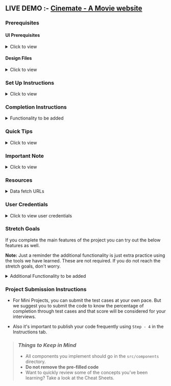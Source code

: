 ## LIVE DEMO :- <a href="https://cinemate-movie-app.netlify.app/">Cinemate - A Movie website</a>
### Prerequisites

#### UI Prerequisites

<details>
<summary>Click to view</summary>

- What is Figma?
  - Figma is a vector graphics editor and prototyping tool which is primarily web-based. You can check more info on the <a href="https://www.figma.com/" target="_blank">Website</a>.
- Create a Free account in Figma
  - Kindly follow the instructions as shown in <a href="https://www.youtube.com/watch?v=hrHL2VLMl7g&t=37s" target="_blank">this</a> video to create a Free Figma account. Watch the video upto **00:50**.
- How to Check CSS in Figma?
  - Kindly follow the instructions as shown in <a href="https://www.youtube.com/watch?v=B242nuM3y2s" target="_blank">this</a> video to check CSS in the Figma screen. Watch the video upto **02:45**.
- Export Images in Figma screen

  - Kindly follow the instructions as shown in <a href="https://www.youtube.com/watch?v=NpzL1MONwaw" target="_blank">this</a> video to export images from the Figma screen.
  - Click on the Export button to get Export options as shown in the below image.

  <div style="text-align:center;margin:10px 0px 0px 45px;width:200px;">
    <img src="https://assets.ccbp.in/frontend/react-js/figma-export-option.png" />
  </div>

- Upload your exported images from Figma to Cloudinary and get image URLs from Cloudinary. Refer <a href="https://learning.ccbp.in/projects/course?c_id=fe4c935d-3ad5-4bb8-a1a5-9b045ae70010&s_id=2f72d6fe-09a7-4c0a-b0db-196740c853a0&t_id=6535e48d-fb4e-45c4-9654-3da423c79e26" target="_blank">this</a> session for better understanding.

</details>

#### Design Files

<details>
<summary>Click to view</summary>

- You can check the **Design Files** for different devices <a href="https://www.figma.com/file/tPdVlj0p5PESmymNkHYVgk/Movies_App?node-id=0%3A1" target="_blank">here</a>.

</details>

### Set Up Instructions

<details>
<summary>Click to view</summary>

- Download dependencies by running `npm install`
- Start up the app using `npm start`
</details>

### Completion Instructions

<details>
<summary>Functionality to be added</summary>
<br/>
The app must have the following functionalities

- **Login Route**

  - When an invalid username and password are provided and the **Login** button is clicked, then the respective error message received from the response should be displayed
  - When a valid username and password are provided and the **Login** button is clicked, then the page should be navigated to the Home Route
  - When an _unauthenticated_ user tries to access the Home Route, Popular Route, Search Route, Account Route and Movie Item Details Route, then the page should be navigated to Login Route
  - When an _authenticated_ user tries to access the Home Route, Popular Route, Search Route, Account Route and Movie Item Details Route, then the page should be navigated to the respective route
  - When an _authenticated_ user tries to access the Login Route, then the page should be navigated to the Home Route

- **Home Route**

  - When an authenticated user opens the Home Route,

    - An HTTP Get request should be made to **Trending Now Movies API URL**, **Originals API URL** with `jwt_token` in the Cookies

      - **_Loader_** should be displayed while fetching the each data
      - After the data is successfully fetched from both the API's
        - A **random** movie title and movie poster with its details should be displayed from the **Originals Response**
        - Display the list of movies received from the Trending Now Movies Response
        - Display the list of movies received from the Originals Response
      - If any of the HTTP GET request made is unsuccessful, then the failure view given in the **Figma** screens should be displayed respectively
        - When the **Try Again** button is clicked, then the respective HTTP GET request should be made

    - When a **Movie** item is clicked, then the page should be navigated to the Movie Item Details Route

  - **Header**  

    - When the **Movies** logo in the header is clicked, then the page should be navigated to the Home Route
    - When the **Home** link in the Header is clicked, then the page should be navigated to the Home Route
    - When the **Popular** link in the header is clicked, then the page should be navigated to the Popular Route
    - When the **Search** icon in the header is clicked, then the page should be navigated to the Search Route
    - When the **Profile** logo in the header is clicked, then the page should be navigated to the Account Route

- **Popular Route**

  - When an authenticated user opens the Popular Route

    - An HTTP GET request should be made to **Popular Movies API URL** with `jwt_token` in the Cookies

      - **_Loader_** should be displayed while fetching the data
      - After the data is fetched successfully, the response received should be displayed
      - If the HTTP GET request made is unsuccessful, then the failure view given in the **Figma** screens should be displayed
        - When the **Try Again** button is clicked, an HTTP GET request should be made to **Popular Movies API URL**

    - When a **Movie** item is clicked, then the page should be navigated to the Movie Item Details Route
    - All the header functionalities mentioned in the Home Route should work in this route accordingly

- **Movie Item details Route**

  - When an authenticated user opens the Movie Item Details Route

    - An HTTP GET request should be made to **Movie Item Details API URL** with `jwt_token` in the Cookies

      - **_Loader_** should be displayed while fetching the data
      - After the data is fetched successfully,
        - Movie item details received from the response should be displayed
        - Display the list of similar movies received from the response
      - If the HTTP GET request made is unsuccessful, then the failure view given in the **Figma** screens should be displayed
        - When the **Try Again** button is clicked, an HTTP GET request should be made to **Movie Item Details API URL**

    - All the header functionalities mentioned in the Home Route should work in this route accordingly


- **Search Route**

  - When an authenticated user opens the Search Route

    - When a value is provided in the search input and the button with the search icon is clicked

      - Make an HTTP GET request to the **Search Movies API URL**  with `jwt_token` in the Cookies and query parameter `search` with value as the text provided in the search input
      - **_Loader_** should be displayed while fetching the data
      - After the data is fetched successfully, display the list of movies received from the response
      - If the HTTP GET request made is unsuccessful, then the failure view given in the **Figma** screens should be displayed
        - When the **Try Again** button is clicked, an HTTP GET request should be made to **Search Movies API URL**
      - When the HTTP GET request made to the **Search Movies API URL** returns an empty list for movies then **Search no results** view should be displayed

    - When a **Movie** item is clicked, then the page should be navigated to the Movie Item Details Route
    - All the header functionalities mentioned in the Home Route should work in this route accordingly

- **Account Route**

  - When an authenticated user opens the Account Route

    - The username which was provided in the login, should be displayed
    - The password which was provided in the login, should be displayed in masked
    - When the **Logout** button is clicked, then the page should be navigated to the Login Route

  - All the header functionalities mentioned in the Home Route should work in this route accordingly


- **Not Found Route**

  - When a random path is provided as the URL, then the page should navigate to the Not Found Route

- Users should be able to view the website responsively in mobile view, tablet view as well

</details>

### Quick Tips

<details>
<summary>Click to view</summary>

- Third party packages to be used to achieve the design or functionality

  - React Slick

    - React Slick <a href="https://react-slick.neostack.com/docs/get-started" target="_blank">Documentation</a>
    - React Slick implementation <a href="https://codesandbox.io/s/react-slick-demo-iz90x?file=/src/components/ReactSlick/index.js" target="_blank">CodeSandbox</a>
    - Update the CSS accordingly to style the React Slider and arrow buttons, you can check the <a href="https://codesandbox.io/s/react-slick-demo-iz90x?file=/src/components/ReactSlick/index.css" target="_blank">CodeSandbox</a>
    - Add the below CDN links in your `public > index.html` file for CSS and Font, you can check the <a href="https://codesandbox.io/s/react-slick-demo-iz90x?file=/public/index.html" target="_blank">CodeSandbox</a> for adding below lines

    ```jsx
    <link rel="stylesheet" type="text/css" charset="UTF-8" href="https://cdnjs.cloudflare.com/ajax/libs/slick-carousel/1.6.0/slick.min.css" />
    <link rel="stylesheet" type="text/css" href="https://cdnjs.cloudflare.com/ajax/libs/slick-carousel/1.6.0/slick-theme.min.css" />
    ```

  - Use date-fns format function to format the date. Refer to the documentation <a href="https://date-fns.org/v2.27.0/docs/format" target="_blank">Link</a> for the usage of format function.

</details>

### Important Note

<details>
<summary>Click to view</summary>

<br/>

**The following instructions are required for the tests to pass**

- **Note:**

  - Don't use any third-party packages other than packages mentioned in the **Quick Tips**
  - Use media queries for responsiveness. Instead of rendering the same elements twice for responsiveness.
  - For Mini Projects, You have to use normal HTML elements to style the React Components. Usage of `styled-components` (CSS in JS) to style React components are not supported in Mini Projects. Test cases won't be passed, If you use styled components.
  - Refer to the below Example for the usage of `testid` in the HTML elements.

    - Example: `<div testid="movieItem" className="movie-item"/>`.

- **Routes**

  - Render `Login` Route component when the path in URL matches `/login`
  - Render `Home` Route component when the path in URL matches `/`
  - Render `Popular` Route component when the path in URL matches `/popular`
  - Render `Movie Item Details` Route component when the path in URL matches `/movies/:id`
  - Render `Search` Route component when the path in URL matches `/search`
  - Render `Account` Route component when the path in URL matches `/account`

- Wrap the `Loader` component with an HTML container element and add the `testid` attribute value as **loader** to it

  ```jsx
  <div className="loader-container" testid="loader">
    <Loader type="TailSpin" color="#D81F26" height={50} width={50} />
  </div>
  ```

- **Login Route**

  - The Movies App Logo image should consist of alt attribute value as `login website logo`
  - The Cookies should be set by using the key name `jwt_token`

- **Home Route**

  - The movie images in the Home Route should have the alt attribute as the value of the key `title` from each object in Trending Now Movies Response, Originals Response

- **Movie Item Details Route**

  - The movie images in the Movie Item Details Route should have the alt as the value of the key `title` from each object in similarMoviesResponse
  - The `runtime` key value received from the movie Item Details response, should be converted from minutes to hours and minutes and displayed in Movie Item Details Route
  - The censor rating of the movie in the Movie Item Details Route should be displayed as **A** if the `adult` key value received from the movie Item Details response is true. Otherwise, it should be displayed as U/A

- **Search Route**

  - When the search results return an empty list, then the No Movies image should consist of alt attribute value as `no movies`
  - When the search results return an empty list, then the text content as `Your search for {searchValue} did not find any matches.` should be displayed where searchValue is the value provided in Search Input
  - The HTML button element with search icon in the header should have the `testid` attribute value as **searchButton** to it

- **Not Found Route**

  - The Not Found image should consist of alt attribute value as `not found`

- **Header**

  - The Movies App Logo image in Header should consist of alt attribute value as `website logo`
  - The Profile image in the Header should consist of alt attribute value as `profile`
  - The Failure View image should consist of alt attribute value as `failure view`
  - `HiOutlineSearch` icon from react-icons should be used for the **Search Icon** button in Header
  - The HTML button element with search icon in the header should have the `testid` attribute value as **searchButton** to it

- **Footer**

  - `FaGoogle` icon from react-icons should be used for the **Google Icon** button in Footer
  - `FaTwitter` icon from react-icons should be used for the **Twitter Icon** button in Footer
  - `FaInstagram` icon from react-icons should be used for the **Instagram Icon** button in Footer
  - `FaYoutube` icon from react-icons should be used for the **Youtube Icon** button in Footer

</details>

### Resources

<details>
<summary>Data fetch URLs</summary>

- **Note:** Use the below sample code snippet to make a POST request on Login using valid username and password.

  ```js
  const options = {
    method: 'POST',
    body: JSON.stringify(userDetails),
  }
  ```

**Login API**

#### API: `https://apis.ccbp.in/login`

#### Method: `POST`

#### Description:

Returns a response based on the credentials provided

#### Sample request object:

```json
{
  "username": "rahul",
  "password": "rahul@2021"
}
```

#### Sample Success Response

```json
{
  "jwt_token": "eyJhbGciOiJIUzI1NiIsInR5cCI6IkpXVCJ9.eyJ1c2VybmFtZSI6InJhaHVsIiwicm9sZSI6IlBSSU1FX1VTRVIiLCJpYXQiOjE2MTk2Mjg2MTN9. nZDlFsnSWArLKKeF0QbmdVfLgzUbx1BGJsqa2kc_21Y"
}
```

#### Sample Failure Response

```json
{
  "status_code": 404,
  "error_msg": "Username is not found"
}
```

**Trending Now Movies API**

#### API: `https://apis.ccbp.in/movies-app/trending-movies`

#### Method: `GET`

#### Description:

Returns a response containing the list of all movies

#### Sample Response

```json
{
  "results": [
    {
      "backdrop_path": "https://assets.ccbp.in/frontend/react-js/movies-app/no-time-to-die-movie-background-v0.png",
      "id": "92c2cde7-d740-443d-8929-010b46cb0305",
      "overview": "Bond has left active service and is enjoying a tranquil life in Jamaica. His peace is short-lived when his old friend Felix Leiter from the CIA turns up asking for help. The mission to rescue a kidnapped scientist turns out to be far more treacherous than expected, leading Bond onto the trail of a mysterious villain armed with dangerous new technology.",
      "poster_path": "https://assets.ccbp.in/frontend/react-js/movies-app/no-time-to-die-movie-poster.png",
      "title": "No Time to Die"
    },
    ...
  ],
  "total": 10
}
```

**Top Rated Movies API**

#### API: `https://apis.ccbp.in/movies-app/top-rated-movies`

#### Method: `GET`

#### Description:

Returns a response containing the list of all movies

#### Sample Response

```json
{
  "results": [
    {
      "backdrop_path": "https://assets.ccbp.in/frontend/react-js/movies-app/ghostbusters-afterlife-british-movie-background-v0.png",
      "id": "ef6b65e0-3fbf-4ad7-ae0e-25a478648e69",
      "overview": "Ghostbusters: Afterlife is a 2021 American supernatural comedy film directed by Jason Reitman, who co-wrote the screenplay with Gil Kenan.",
      "poster_path": "https://assets.ccbp.in/frontend/react-js/movies-app/ghostbusters-afterlife-british-movie-poster.png",
      "title": "Ghostbusters: Afterlife"
    },
    ...
  ],
  "total": 10
}
```

**Originals API**

#### API: `https://apis.ccbp.in/movies-app/originals`

#### Method: `GET`

#### Description:

Returns a response containing the list of all movies

#### Sample Response

```json
{
  "results": [
    {
      "backdrop_path": "https://assets.ccbp.in/frontend/react-js/movies-app/grindhouse-movie-background-v0.png",
      "id": "efb33428-5527-44d0-a713-1aeef4d56968",
      "overview": "Austin's hottest DJ, Jungle Julia, sets out into the night to unwind with her two friends Shanna and Arlene. Covertly tracking their moves is Stuntman Mike, a scarred rebel leering from behind the wheel of his muscle car, revving just feet away.",
      "poster_path": "https://assets.ccbp.in/frontend/react-js/movies-app/grindhouse-movie-poster.png",
      "title": "Death Proof"
    },
    ...
  ],
  "total": 10
}
```

**Popular Movies API**

#### API: `https://apis.ccbp.in/movies-app/popular-movies`

#### Method: `GET`

#### Description:

Returns a response containing the list of all movies

#### Sample Response

```json
{
  "results": [
    {
      "backdrop_path": "https://assets.ccbp.in/frontend/react-js/movies-app/venom-movie-background-v0.png",
      "id": "320dee56-fdb2-40cf-8df8-92b251bd781f",
      "overview": "Investigative journalist Eddie Brock attempts a comeback following a scandal, but accidentally becomes the host of Venom, a violent, super powerful alien symbiote.",
      "poster_path": "https://assets.ccbp.in/frontend/react-js/movies-app/venom-movie-poster.png",
      "title": "Venom"
    },
    ...
  ],
  "total": 10
}
```

**Movie Item Details API**

#### API: `https://apis.ccbp.in/movies-app/movies/{movieId}`

#### Example: `https://apis.ccbp.in/movies-app/movies/92c2cde7-d740-443d-8929-010b46cb0305`

#### Method: `GET`

#### Description:

Returns a response containing the details of the movie

#### Sample Response

```json
{
  "movie_details": {
    "adult": false,
    "backdrop_path": "https://assets.ccbp.in/frontend/react-js/movies-app/venom-let-there-be-carnage-movie-background-v0.png",
    "budget": "11 Crores",
    "genres": [
      {
        "id": "af2384dc-494b-48a7-a94d-91e6b279f20b",
        "name": "Science Fiction"
      },
      {
        "id": "16106068-2d4e-438f-8a9a-fa0b91e4246a",
        "name": "Action"
      },
      {
        "id": "0c29016b-ff7f-4d67-8f95-f8681bc7ff1c",
        "name": "Adventure"
      }
    ],
    "id": "51b4602f-b0f2-4c81-98e0-a2a409b13926",
    "overview": "Supervillains Harley Quinn, Bloodsport, Peacemaker and a collection of nutty cons at Belle Reve prison join the super-secret, super-shady Task Force X as they are dropped off at the remote, enemy-infused island of Corto Maltese.",
    "poster_path": "/rjkmN1dniUHVYAtwuV3Tji7FsDO.jpg",
    "release_date": "2021-09-30",
    "runtime": 97,
    "similar_movies": [
      {
        "backdrop_path": "https://assets.ccbp.in/frontend/react-js/movies-app/dune-movie-background-v0.png",
        "id": "c6ef2389-078a-4117-b2dd-1dee027e5e8e",
        "overview": "Paul Atreides, a brilliant and gifted young man born into a great destiny beyond his understanding, must travel to the most dangerous planet in the universe to ensure the future of his family and his people.",
        "poster_path": "https://assets.ccbp.in/frontend/react-js/movies-app/dune-movie-poster.png",
        "title": "Dune"
      },
      {
        "backdrop_path": "https://assets.ccbp.in/frontend/react-js/movies-app/no-time-to-die-movie-background-v0.png",
        "id": "92c2cde7-d740-443d-8929-010b46cb0305",
        "overview": "Bond has left active service and is enjoying a tranquil life in Jamaica. His peace is short-lived when his old friend Felix Leiter from the CIA turns up asking for help. The mission to rescue a kidnapped scientist turns out to be far more treacherous than expected, leading Bond onto the trail of a mysterious villain armed with dangerous new technology.",
        "poster_path": "https://assets.ccbp.in/frontend/react-js/movies-app/no-time-to-die-movie-poster.png",
        "title": "No Time to Die"
      },
      {
        "backdrop_path": "https://assets.ccbp.in/frontend/react-js/movies-app/shang-chi-and-the-legend-of-the-ten-rings-movie-background-v0.png",
        "id": "046084e1-a782-4086-b723-f98c5c57ebc0",
        "overview": "Shang-Chi must confront the past he thought he left behind when he is drawn into the web of the mysterious Ten Rings organization.",
        "poster_path": "https://assets.ccbp.in/frontend/react-js/movies-app/shang-chi-and-the-legend-of-the-ten-rings-movie-poster.png",
        "title": "Shang-Chi and the Legend of the Ten Rings"
      },
      {
        "backdrop_path": "https://assets.ccbp.in/frontend/react-js/movies-app/grindhouse-movie-background-v0.png",
        "id": "efb33428-5527-44d0-a713-1aeef4d56968",
        "overview": "Austin's hottest DJ, Jungle Julia, sets out into the night to unwind with her two friends Shanna and Arlene. Covertly tracking their moves is Stuntman Mike, a scarred rebel leering from behind the wheel of his muscle car, revving just feet away.",
        "poster_path": "https://assets.ccbp.in/frontend/react-js/movies-app/grindhouse-movie-poster.png",
        "title": "Death Proof"
      }
    ],
    "spoken_languages": [
      {
        "id": "4bc5f2cf-04d6-4064-bd0d-fc927fda507d",
        "english_name": "English"
      }
    ],
    "title": "Venom: Let There Be Carnage",
    "vote_average": 6.8,
    "vote_count": 1514
  }
}
```

**Search Movies API**

#### API: `https://apis.ccbp.in/movies-app/movies-search?search={searchText}`

#### Example: `https://apis.ccbp.in/movies-app/movies-search?search=Venom`

#### Method: `GET`

#### Description:

Returns a response containing the list of movies and their movie names should includes the given searchText

#### Sample Response

```json
{
  "results": [
    {
      "backdrop_path": "https://assets.ccbp.in/frontend/react-js/movies-app/venom-let-there-be-carnage-movie-background-v0.png",
      "id": "51b4602f-b0f2-4c81-98e0-a2a409b13926",
      "overview": "After finding a host body in investigative reporter Eddie Brock, the alien symbiote must face a new enemy, Carnage, the alter ego of serial killer Cletus Kasady.",
      "poster_path": "https://assets.ccbp.in/frontend/react-js/movies-app/venom-let-there-be-carnage-movie-poster.png",
      "title": "Venom: Let There Be Carnage"
    },
    ...
  ],
  "total": 10
}
```

</details>

### User Credentials

<details>
<summary>Click to view user credentials</summary>

<br/>

**You can use any one of the following credentials**

```text
  username: aakash
  password: sky@007
```

```text
  username: agastya
  password: myth#789
```

```text
  username: advika
  password: world@5
```

```text
  username: binita
  password: modest*6
```

```text
  username: chetan
  password: vigor$life
```

```text
  username: deepak
  password: lightstar@1
```

```text
  username: harshad
  password: joy@85
```

```text
  username: kapil
  password: moon$008
```

```text
 username: rahul
 password: rahul@2021
```

```text
  username: shravya
  password: musical#stone
```

```text
  username: saira
  password: princess@9
```

<br/>
</details>

### Stretch Goals

If you complete the main features of the project you can try out the below features as well.

**Note:** Just a reminder the additional functionality is just extra practice using the tools we have learned. These are not required. If you do not reach the stretch goals, don't worry.

<details>
<summary>Additional Functionality to be added</summary>

- Home Route
  - An HTTP Get request should be made to **Top Rated Movies API URL** as well
    - **_Loader_** should be displayed while fetching the data
    - After the data is successfully fetched from the API
      - Display the list of movies received from the top rated movies response
    - If the HTTP GET request made is unsuccessful, then the failure view given in the **Figma** screens should be displayed
      - When the **Try Again** button is clicked, then the HTTP GET request should be made to **Top Rated Movies API URL**
- Users can browse popular movies & searched movies using pagination buttons.
</details>

### Project Submission Instructions

- For Mini Projects, you can submit the test cases at your own pace. But we suggest you to submit the code to know the percentage of completion through test cases and that score will be considered for your interviews.

- Also it's important to publish your code frequently using `Step - 4` in the Instructions tab.

> ### _Things to Keep in Mind_
>
> - All components you implement should go in the `src/components` directory.
> - **Do not remove the pre-filled code**
> - Want to quickly review some of the concepts you’ve been learning? Take a look at the Cheat Sheets.